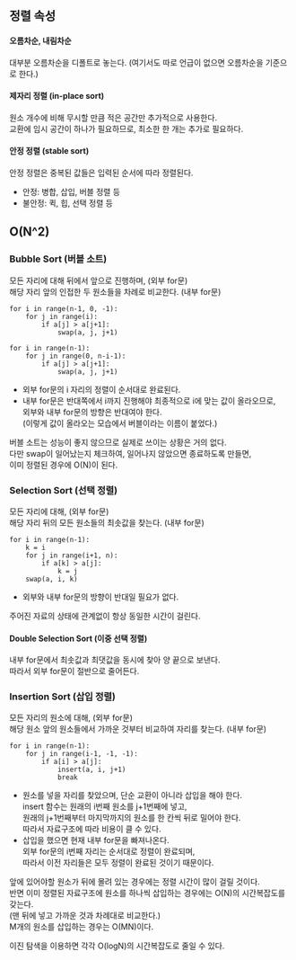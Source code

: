 ## 정렬 속성
#### 오름차순, 내림차순
대부분 오름차순을 디폴트로 놓는다. (여기서도 따로 언급이 없으면 오름차순을 기준으로 한다.)
#### 제자리 정렬 (in-place sort)
원소 개수에 비해 무시할 만큼 적은 공간만 추가적으로 사용한다.  
교환에 임시 공간이 하나가 필요하므로, 최소한 한 개는 추가로 필요하다.
#### 안정 정렬 (stable sort)
안정 정렬은 중복된 값들은 입력된 순서에 따라 정렬된다.
- 안정: 병합, 삽입, 버블 정렬 등
- 불안정: 퀵, 힙, 선택 정렬 등
## O(N^2)
### Bubble Sort (버블 소트)
모든 자리에 대해 뒤에서 앞으로 진행하며, (외부 for문)  
해당 자리 앞의 인접한 두 원소들을 차례로 비교한다. (내부 for문)  
```
for i in range(n-1, 0, -1):
    for j in range(i):
        if a[j] > a[j+1]:
            swap(a, j, j+1)

for i in range(n-1):
    for j in range(0, n-i-1):
        if a[j] > a[j+1]:
            swap(a, j, j+1)
```
- 외부 for문의 i 자리의 정렬이 순서대로 완료된다.
- 내부 for문은 반대쪽에서 i까지 진행해야 최종적으로 i에 맞는 값이 올라오므로,  
외부와 내부 for문의 방향은 반대여야 한다.  
(이렇게 값이 올라오는 모습에서 버블이라는 이름이 붙었다.)

버블 소트는 성능이 좋지 않으므로 실제로 쓰이는 상황은 거의 없다.  
다만 swap이 일어났는지 체크하여, 일어나지 않았으면 종료하도록 만들면,  
이미 정렬된 경우에 O(N)이 된다.
### Selection Sort (선택 정렬)
모든 자리에 대해, (외부 for문)  
해당 자리 뒤의 모든 원소들의 최솟값을 찾는다. (내부 for문)
```
for i in range(n-1):
    k = i
    for j in range(i+1, n):
        if a[k] > a[j]:
            k = j
    swap(a, i, k)
```
- 외부와 내부 for문의 방향이 반대일 필요가 없다.

주어진 자료의 상태에 관계없이 항상 동일한 시간이 걸린다.
#### Double Selection Sort (이중 선택 정렬)
내부 for문에서 최솟값과 최댓값을 동시에 찾아 양 끝으로 보낸다.  
따라서 외부 for문이 절반으로 줄어든다.
### Insertion Sort (삽입 정렬)
모든 자리의 원소에 대해, (외부 for문)  
해당 원소 앞의 원소들에서 가까운 것부터 비교하여 자리를 찾는다. (내부 for문)
```
for i in range(n-1):
    for j in range(i-1, -1, -1):
        if a[i] > a[j]:
            insert(a, i, j+1)
            break
```
- 원소를 넣을 자리를 찾았으며, 단순 교환이 아니라 삽입을 해야 한다.  
insert 함수는 원래의 i번째 원소를 j+1번째에 넣고,  
원래의 j+1번째부터 마지막까지의 원소를 한 칸씩 뒤로 밀어야 한다.  
따라서 자료구조에 따라 비용이 클 수 있다.
- 삽입을 했으면 현재 내부 for문을 빠져나온다.  
외부 for문의 i번째 자리는 순서대로 정렬이 완료되며,  
따라서 이전 자리들은 모두 정렬이 완료된 것이기 때문이다.

앞에 있어야할 원소가 뒤에 몰려 있는 경우에는 정렬 시간이 많이 걸릴 것이다.  
반면 이미 정렬된 자료구조에 원소를 하나씩 삽입하는 경우에는 O(N)의 시간복잡도를 갖는다.  
(맨 뒤에 넣고 가까운 것과 차례대로 비교한다.)  
M개의 원소를 삽입하는 경우는 O(MN)이다.  
  
이진 탐색을 이용하면 각각 O(logN)의 시간복잡도로 줄일 수 있다.
